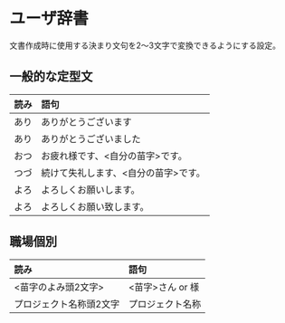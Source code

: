 # ユーザ辞書

文書作成時に使用する決まり文句を2〜3文字で変換できるようにする設定。

## 一般的な定型文

| 読み | 語句 |
|:-----|:----|
| あり | ありがとうございます |
| あり | ありがとうございました |
| おつ | お疲れ様です、\<自分の苗字\>です。 |
| つづ | 続けて失礼します、\<自分の苗字\>です。 |
| よろ | よろしくお願いします。 |
| よろ | よろしくお願い致します。 |


## 職場個別

| 読み | 語句 |
|:-----|:----|
| \<苗字のよみ頭2文字\> | \<苗字\>さん or 様 |
| プロジェクト名称頭2文字 | プロジェクト名称 |
